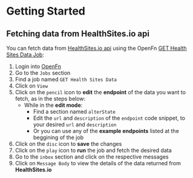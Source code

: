 # Getting Started

## Fetching data from HealthSites.io api

You can fetch data from [HealthSites.io api](https://healthsites.io/api/docs/) using the OpenFn [GET Health Sites Data Job](https://openfn.org/projects/3037/jobs/3849):

1. Login into [OpenFn](https://openfn.org/)
2. Go to the `Jobs` section
3. Find a job named `GET Health Sites Data`
4. Click on `View`
5. Click on the `pencil` icon to **edit** the **endpoint** of the data you want to fetch, as in the steps below:
   - While in the **edit mode**:
     - Find a section named `alterState`
     - Edit the `url` and `description` of the `endpoint` code snippet, to your desired `url` and `description`
     - Or you can use any of the **example endpoints** listed at the beggining of the job
6. Click on the `disc` icon to **save** the changes
7. Click on the `play` icon to **run** the job and fetch the desired data
8. Go to the `inbox` section and click on the respective messages
9. Click on `Message Body` to view the details of the data returned from **HealthSites.io**
